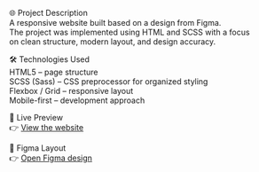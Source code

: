 🌐 Project Description  
A responsive website built based on a design from Figma.  
The project was implemented using HTML and SCSS with a focus  
on clean structure, modern layout, and design accuracy.

🛠️ Technologies Used  
HTML5 – page structure  
SCSS (Sass) – CSS preprocessor for organized styling  
Flexbox / Grid – responsive layout  
Mobile-first – development approach  

🔗 Live Preview  
👉 [View the website](https://KrystianWojtiuk.github.io/layout_miami/)  

🎨 Figma Layout  
👉 [Open Figma design](https://www.figma.com/design/NZQAIydtHo5QkINyGLHNcq/BIKE-New-Version?node-id=0-1&p=f)
